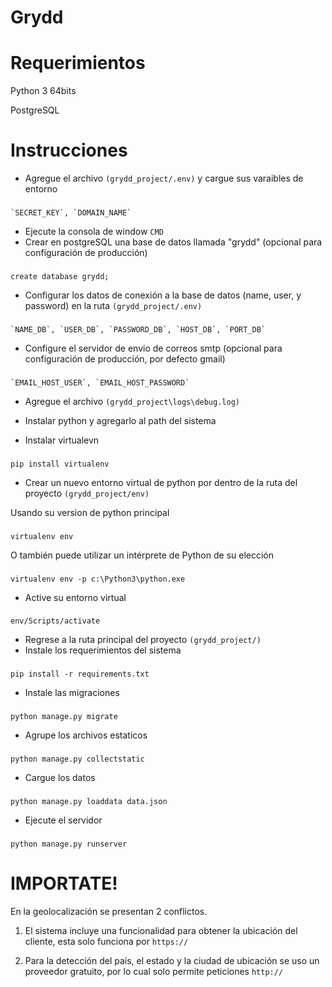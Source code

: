 # Grydd

# Requerimientos
Python 3 64bits

PostgreSQL

# Instrucciones
* Agregue el archivo `(grydd_project/.env)` y cargue sus varaibles de entorno
###
    `SECRET_KEY`, `DOMAIN_NAME`
* Ejecute la consola de window `CMD`
* Crear en postgreSQL una base de datos llamada "grydd" (opcional para configuración de producción)
###
    create database grydd;
* Configurar los datos de conexión a la base de datos (name, user, y password) en la ruta `(grydd_project/.env)`
###
    `NAME_DB`, `USER_DB`, `PASSWORD_DB`, `HOST_DB`, `PORT_DB`

* Configure el servidor de envio de correos smtp (opcional para configuración de producción, por defecto gmail) 
###
    `EMAIL_HOST_USER`, `EMAIL_HOST_PASSWORD`
* Agregue el archivo `(grydd_project\logs\debug.log)`

* Instalar python y agregarlo al path del sistema
* Instalar virtualevn
###
    pip install virtualenv
* Crear un nuevo entorno virtual de python por dentro de la ruta del proyecto `(grydd_project/env)`

Usando su version de python principal
###
    virtualenv env

O también puede utilizar un intérprete de Python de su elección
###
    virtualenv env -p c:\Python3\python.exe
* Active su entorno virtual
###
    env/Scripts/activate
* Regrese a la ruta principal del proyecto `(grydd_project/)`
* Instale los requerimientos del sistema
###
    pip install -r requirements.txt
* Instale las migraciones
###
    python manage.py migrate
* Agrupe los archivos estaticos
###
    python manage.py collectstatic
* Cargue los datos
###
    python manage.py loaddata data.json
* Ejecute el servidor
###
    python manage.py runserver

# IMPORTATE!

En la geolocalización se presentan 2 conflictos.

1. El sistema incluye una funcionalidad para obtener la ubicación del cliente, esta solo funciona por `https://`

2. Para la detección del país, el estado y la ciudad de ubicación se uso un proveedor gratuito, por lo cual solo permite peticiones `http://`
